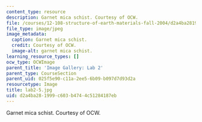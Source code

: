 ```yaml
---
content_type: resource
description: Garnet mica schist. Courtesy of OCW.
file: /courses/12-108-structure-of-earth-materials-fall-2004/d2a4ba281999c603b4744c51284187eb_lab2-5.jpg
file_type: image/jpeg
image_metadata:
  caption: Garnet mica schist.
  credit: Courtesy of OCW.
  image-alt: garnet mica schist.
learning_resource_types: []
ocw_type: OCWImage
parent_title: 'Image Gallery: Lab 2'
parent_type: CourseSection
parent_uid: 025f5e90-c11a-2ee5-6b09-b097d7d93d2a
resourcetype: Image
title: lab2-5.jpg
uid: d2a4ba28-1999-c603-b474-4c51284187eb
---
```

Garnet mica schist. Courtesy of OCW.

